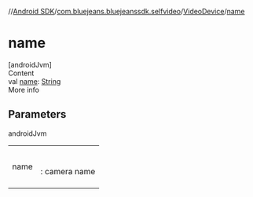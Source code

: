 //[Android SDK](../../../index.md)/[com.bluejeans.bluejeanssdk.selfvideo](../index.md)/[VideoDevice](index.md)/[name](name.md)



# name  
[androidJvm]  
Content  
val [name](name.md): [String](https://kotlinlang.org/api/latest/jvm/stdlib/kotlin/-string/index.html)  
More info  


## Parameters  
  
androidJvm  
  
| | |
|---|---|
| <a name="com.bluejeans.bluejeanssdk.selfvideo/VideoDevice/name/#/PointingToDeclaration/"></a>name| <a name="com.bluejeans.bluejeanssdk.selfvideo/VideoDevice/name/#/PointingToDeclaration/"></a><br><br>: camera name<br><br>|
  
  



